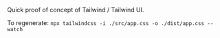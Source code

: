Quick proof of concept of Tailwind / Tailwind UI.

To regenerate: `npx tailwindcss -i ./src/app.css -o ./dist/app.css --watch`